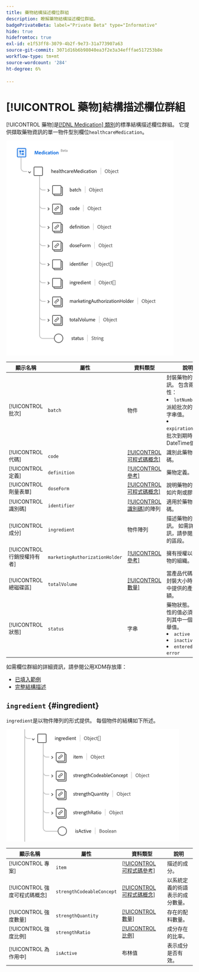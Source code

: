 ```yaml
---
title: 藥物結構描述欄位群組
description: 瞭解藥物結構描述欄位群組。
badgePrivateBeta: label="Private Beta" type="Informative"
hide: true
hidefromtoc: true
exl-id: e1f53ff8-3079-4b2f-9e73-31a773907a63
source-git-commit: 3071d16b6b98040ea3f2e3a34efffae517253b8e
workflow-type: tm+mt
source-wordcount: '284'
ht-degree: 6%

---
```


# [!UICONTROL 藥物]結構描述欄位群組

[!UICONTROL 藥物]是[[!DNL Medication] 類別](../../../classes/medication.md)的標準結構描述欄位群組。 它提供擷取藥物資訊的單一物件型別欄位`healthcareMedication`。

![欄位群組結構](../../../images/healthcare/field-groups/medication/medication.png)

| 顯示名稱 | 屬性 | 資料類型 | 說明 |
| ---|  --- | --- | --- |
| [!UICONTROL 批次] | `batch` | 物件 | 封裝藥物的詳細資訊。 包含兩個屬性： <li>`lotNumber`：指派給批次的識別碼字串值。</li> <li>`expirationDate`：批次到期時的DateTime值。</li> |
| [!UICONTROL 代碼] | `code` | [[!UICONTROL 可程式碼概念]](../data-types/codeable-concept.md) | 識別此藥物的程式碼。 |
| [!UICONTROL 定義] | `definition` | [[!UICONTROL 參考]](../data-types/reference.md) | 藥物定義。 |
| [!UICONTROL 劑量表單] | `doseForm` | [[!UICONTROL 可程式碼概念]](../data-types/codeable-concept.md) | 說明藥物的劑型，如片劑或膠囊。 |
| [!UICONTROL 識別碼] | `identifier` | [[!UICONTROL 識別碼]](../data-types/identifier.md)的陣列 | 適用於藥物的識別碼。 |
| [!UICONTROL 成分] | `ingredient` | 物件陣列 | 描述藥物的成分資訊。 如需詳細資訊，請參閱[&#128279;](#ingredient)下方的區段。 |
| [!UICONTROL 行銷授權持有者] | `marketingAuthorizationHolder` | [[!UICONTROL 參考]](../data-types/reference.md) | 擁有授權以行銷藥物的組織。 |
| [!UICONTROL 總磁碟區] | `totalVolume` | [[!UICONTROL 數量]](../data-types/quantity.md) | 當產品代碼未推斷封裝大小時，藥物中提供的產品金額。 |
| [!UICONTROL 狀態] | `status` | 字串 | 藥物狀態。 此屬性的值必須等於下列其中一個已知列舉值。 <li> `active` </li> <li> `inactive` </li> <li> `entered-in-error` </li> |

如需欄位群組的詳細資訊，請參閱公用XDM存放庫：

* [已填入範例](https://github.com/adobe/xdm/blob/master/extensions/industry/healthcare/fhir/fieldgroups/medication.example.1.json)
* [完整結構描述](https://github.com/adobe/xdm/blob/master/extensions/industry/healthcare/fhir/fieldgroups/medication.schema.json)

## `ingredient` {#ingredient}

`ingredient`是以物件陣列的形式提供。 每個物件的結構如下所述。

![成分結構](../../../images/healthcare/field-groups/medication/ingredient.png)

| 顯示名稱 | 屬性 | 資料類型 | 說明 |
| --- | --- | --- | --- |
| [!UICONTROL 專案] | `item` | [[!UICONTROL 可程式碼參考]](../data-types/codeable-reference.md) | 描述的成分。 |
| [!UICONTROL 強度可程式碼概念] | `strengthCodeableConcept` | [[!UICONTROL 可程式碼概念]](../data-types/codeable-concept.md) | 以系統定義的術語表示的成分數量。 |
| [!UICONTROL 強度數量] | `strengthQuantity` | [[!UICONTROL 數量]](../data-types/quantity.md) | 存在的配料數量。 |
| [!UICONTROL 強度比例] | `strengthRatio` | [[!UICONTROL 比例]](../data-types/ratio.md) | 成分存在的比率。 |
| [!UICONTROL 為作用中] | `isActive` | 布林值 | 表示成分是否有效。 |
